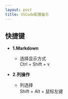 ```yaml
---
layout: post
title: VSCode配置备忘
---
```


## **快捷键**
* **1.Markdown**

    * 选择显示方式  
        Ctrl + Shift + v
 
* **2.列操作**
    * 列选择  
        Shift + Alt + 鼠标左键